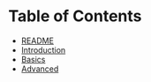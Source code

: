 # Table of Contents

- [README](/README.md)
- [Introduction](./intro/README.md)
- [Basics](./basics/README.md)
- [Advanced](./advanced/README.md)